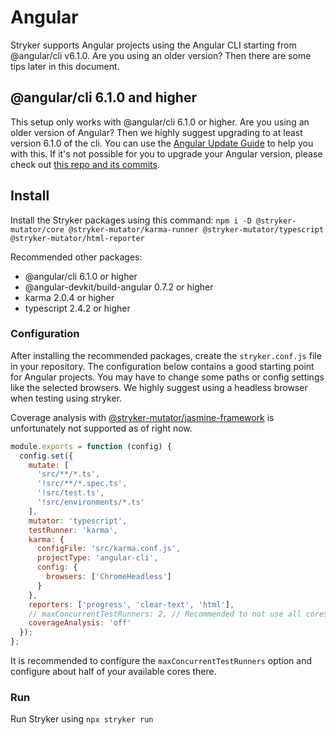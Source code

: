 # Angular

Stryker supports Angular projects using the Angular CLI starting from @angular/cli v6.1.0. Are you using an older version? Then there are some tips later in this document.

## @angular/cli 6.1.0 and higher

This setup only works with @angular/cli 6.1.0 or higher. Are you using an older version of Angular? Then we highly suggest upgrading to at least version 6.1.0 of the cli. You can use the [Angular Update Guide](https://update.angular.io/) to help you with this. If it's not possible for you to upgrade your Angular version, please check out [this repo and its commits](https://github.com/nicojs/angular-stryker-example).

## Install

Install the Stryker packages using this command: `npm i -D @stryker-mutator/core @stryker-mutator/karma-runner @stryker-mutator/typescript @stryker-mutator/html-reporter`

Recommended other packages:

* @angular/cli 6.1.0 or higher
* @angular-devkit/build-angular 0.7.2 or higher
* karma 2.0.4 or higher
* typescript 2.4.2 or higher

### Configuration

After installing the recommended packages, create the `stryker.conf.js` file in your repository.
The configuration below contains a good starting point for Angular projects.
You may have to change some paths or config settings like the selected browsers.
We highly suggest using a headless browser when testing using stryker.

Coverage analysis with [@stryker-mutator/jasmine-framework](http://npmjs.com/package/@stryker-mutator/jasmine-framework) is unfortunately not supported as of right now.

```js
module.exports = function (config) {
  config.set({
    mutate: [
      'src/**/*.ts',
      '!src/**/*.spec.ts',
      '!src/test.ts',
      '!src/environments/*.ts'
    ],
    mutator: 'typescript',
    testRunner: 'karma',
    karma: {
      configFile: 'src/karma.conf.js',
      projectType: 'angular-cli',
      config: {
        browsers: ['ChromeHeadless']
      }
    },
    reporters: ['progress', 'clear-text', 'html'],
    // maxConcurrentTestRunners: 2, // Recommended to not use all cores when running stryker with angular.
    coverageAnalysis: 'off'
  });
};
```

It is recommended to configure the `maxConcurrentTestRunners` option and configure about half of your available cores there.

### Run

Run Stryker using `npx stryker run`
